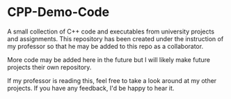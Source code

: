 # CPP-Demo-Code
A small collection of C++ code and executables from university projects and assignments. 
This repository has been created under the instruction of my professor so that he may be added to this repo as a collaborator.

More code may be added here in the future but I will likely make future projects their own repository.

If my professor is reading this, feel free to take a look around at my other projects. If you have any feedback, I'd be happy to hear it.
